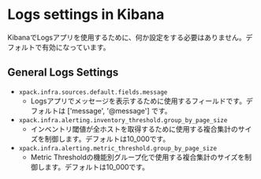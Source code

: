 # Logs settings in Kibana
KibanaでLogsアプリを使用するために、何か設定をする必要はありません。デフォルトで有効になっています。

## General Logs Settings
- `xpack.infra.sources.default.fields.message`
  - Logsアプリでメッセージを表示するために使用するフィールドです。デフォルトは ['message', '@message'] です。
- `xpack.infra.alerting.inventory_threshold.group_by_page_size`
  - インベントリ閾値が全ホストを取得するために使用する複合集計のサイズを制御します。デフォルトは10_000です。
- `xpack.infra.alerting.metric_threshold.group_by_page_size`
  - Metric Thresholdの機能別グループ化で使用する複合集計のサイズを制御します。デフォルトは10_000です。
